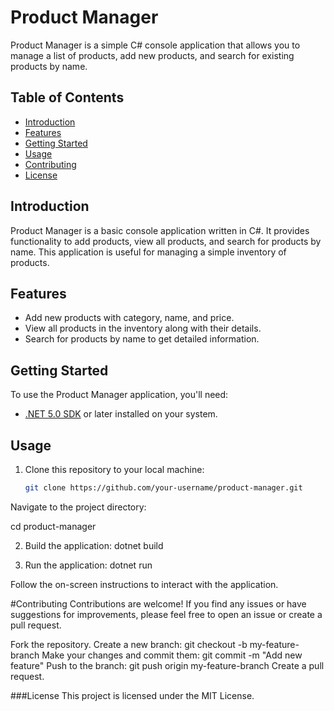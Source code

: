 # Product Manager

Product Manager is a simple C# console application that allows you to manage a list of products, add new products, and search for existing products by name.

## Table of Contents

- [Introduction](#introduction)
- [Features](#features)
- [Getting Started](#getting-started)
- [Usage](#usage)
- [Contributing](#contributing)
- [License](#license)

## Introduction

Product Manager is a basic console application written in C#. It provides functionality to add products, view all products, and search for products by name. This application is useful for managing a simple inventory of products.

## Features

- Add new products with category, name, and price.
- View all products in the inventory along with their details.
- Search for products by name to get detailed information.

## Getting Started

To use the Product Manager application, you'll need:

- [.NET 5.0 SDK](https://dotnet.microsoft.com/download/dotnet/5.0) or later installed on your system.

## Usage

1. Clone this repository to your local machine:

   ```bash
   git clone https://github.com/your-username/product-manager.git
Navigate to the project directory:

cd product-manager

2. Build the application:
dotnet build

3. Run the application:
dotnet run

Follow the on-screen instructions to interact with the application.

#Contributing
Contributions are welcome! If you find any issues or have suggestions for improvements, please feel free to open an issue or create a pull request.

Fork the repository.
Create a new branch: git checkout -b my-feature-branch
Make your changes and commit them: git commit -m "Add new feature"
Push to the branch: git push origin my-feature-branch
Create a pull request.

###License
This project is licensed under the MIT License.
